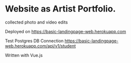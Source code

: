 # Website as Artist Portfolio.
collected photo and video edits

Deployed on https://basic-landingpage-web.herokuapp.com

Test Postgres DB Connection
https://basic-landingpage-web.herokuapp.com/api/v1/student

Written with Vue.js
